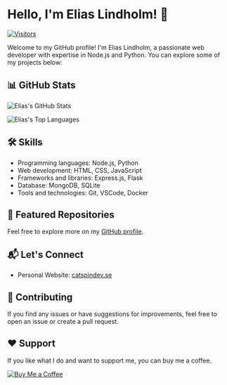 # Hello, I'm Elias Lindholm! 👋

[![Visitors](https://visitor-badge.glitch.me/badge?page_id=Elias-Lindholm.Elias-Lindholm)](https://github.com/Elias-Lindholm)

Welcome to my GitHub profile! I'm Elias Lindholm, a passionate web developer with expertise in Node.js and Python. You can explore some of my projects below:

## 📊 GitHub Stats

![Elias's GitHub Stats](https://github-readme-stats.vercel.app/api?username=Elias-Lindholm&show_icons=true&count_private=true&hide=contribs,prs)

![Elias's Top Languages](https://github-readme-stats.vercel.app/api/top-langs/?username=Elias-Lindholm&layout=compact)

## 🛠️ Skills

- Programming languages: Node.js, Python
- Web development: HTML, CSS, JavaScript
- Frameworks and libraries: Express.js, Flask
- Database: MongoDB, SQLite
- Tools and technologies: Git, VSCode, Docker

## 🚀 Featured Repositories

Feel free to explore more on my [GitHub profile](https://github.com/Elias-Lindholm?tab=repositories).

## 📬 Let's Connect

- Personal Website: [catspindev.se](https://catspindev.se)

## 🤝 Contributing

If you find any issues or have suggestions for improvements, feel free to open an issue or create a pull request.

## ❤️ Support

If you like what I do and want to support me, you can buy me a coffee.

[![Buy Me a Coffee](https://img.shields.io/badge/Buy%20me%20a%20coffee-Donate-orange)](https://www.buymeacoffee.com/Elias-Lindholm)
